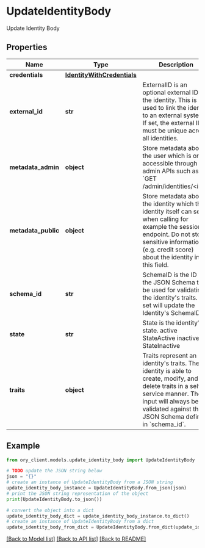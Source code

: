 # UpdateIdentityBody

Update Identity Body

## Properties

Name | Type | Description | Notes
------------ | ------------- | ------------- | -------------
**credentials** | [**IdentityWithCredentials**](IdentityWithCredentials.md) |  | [optional] 
**external_id** | **str** | ExternalID is an optional external ID of the identity. This is used to link the identity to an external system. If set, the external ID must be unique across all identities. | [optional] 
**metadata_admin** | **object** | Store metadata about the user which is only accessible through admin APIs such as &#x60;GET /admin/identities/&lt;id&gt;&#x60;. | [optional] 
**metadata_public** | **object** | Store metadata about the identity which the identity itself can see when calling for example the session endpoint. Do not store sensitive information (e.g. credit score) about the identity in this field. | [optional] 
**schema_id** | **str** | SchemaID is the ID of the JSON Schema to be used for validating the identity&#39;s traits. If set will update the Identity&#39;s SchemaID. | 
**state** | **str** | State is the identity&#39;s state. active StateActive inactive StateInactive | 
**traits** | **object** | Traits represent an identity&#39;s traits. The identity is able to create, modify, and delete traits in a self-service manner. The input will always be validated against the JSON Schema defined in &#x60;schema_id&#x60;. | 

## Example

```python
from ory_client.models.update_identity_body import UpdateIdentityBody

# TODO update the JSON string below
json = "{}"
# create an instance of UpdateIdentityBody from a JSON string
update_identity_body_instance = UpdateIdentityBody.from_json(json)
# print the JSON string representation of the object
print(UpdateIdentityBody.to_json())

# convert the object into a dict
update_identity_body_dict = update_identity_body_instance.to_dict()
# create an instance of UpdateIdentityBody from a dict
update_identity_body_from_dict = UpdateIdentityBody.from_dict(update_identity_body_dict)
```
[[Back to Model list]](../README.md#documentation-for-models) [[Back to API list]](../README.md#documentation-for-api-endpoints) [[Back to README]](../README.md)


